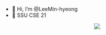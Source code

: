 - 👋 Hi, I’m @LeeMin-hyeong
- 🏫 SSU CSE 21

<!---
LeeMin-hyeong/LeeMin-hyeong is a ✨ special ✨ repository because its `README.md` (this file) appears on your GitHub profile.
You can click the Preview link to take a look at your changes.
--->
<div align=center>
<image src="https://github-readme-stats.vercel.app/api?username=LeeMin-hyeong&theme=dark"><br>
<!--image src="https://github-readme-stats.vercel.app/api/top-langs/?username=LeeMin-hyeong&layout=compact&theme=dark"-->
</div>
